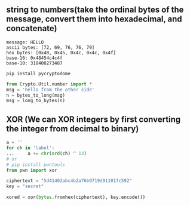 ## string to numbers(take the ordinal bytes of the message, convert them into hexadecimal, and concatenate)
```
message: HELLO  
ascii bytes: [72, 69, 76, 76, 79]  
hex bytes: [0x48, 0x45, 0x4c, 0x4c, 0x4f]  
base-16: 0x48454c4c4f  
base-10: 310400273487
```
`pip install pycryptodome`
```python
from Crypto.Util.number import *
msg = 'hello from the other side'
n = bytes_to_long(msg)
msg = long_to_bytes(n)
```
## XOR (We can XOR integers by first converting the integer from decimal to binary)
```python
a = ''
for ch in 'label':
...     a += chr(ord(ch) ^ 13)
# or
# pip install pwntools
from pwn import xor

ciphertext = "5d41402abc4b2a76b9719d911017c592"
key = "secret"

xored = xor(bytes.fromhex(ciphertext), key.encode())

```
